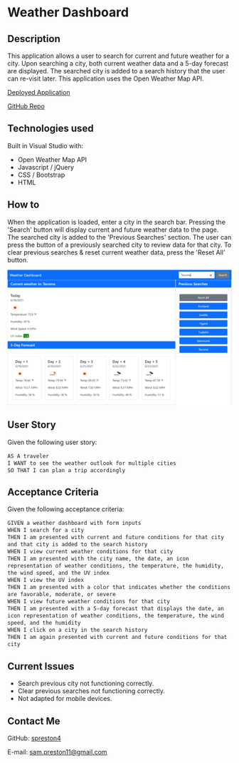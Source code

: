 # Weather Dashboard

## Description
This application allows a user to search for current and future weather for a city. Upon searching a city, both current weather data and a 5-day forecast are displayed. The searched city is added to a search history that the user can re-visit later. This application uses the Open Weather Map API.

[Deployed Application](https://spreston4.github.io/weather-dashboard/)

[GitHub Repo](https://github.com/spreston4/weather-dashboard)

## Technologies used
Built in Visual Studio with:
* Open Weather Map API
* Javascript / jQuery
* CSS / Bootstrap
* HTML

## How to
When the application is loaded, enter a city in the search bar. Pressing the 'Search' button will display current and future weather data to the page. The searched city is added to the 'Previous Searches' section. The user can press the button of a previously searched city to review data for that city. To clear previous searches & reset current weather data, press the 'Reset All' button.

![Weather Dashboard](./assets/images/dashboard2.PNG)

## User Story
Given the following user story:

```
AS A traveler
I WANT to see the weather outlook for multiple cities
SO THAT I can plan a trip accordingly
```

## Acceptance Criteria
Given the following acceptance criteria:

```
GIVEN a weather dashboard with form inputs
WHEN I search for a city
THEN I am presented with current and future conditions for that city and that city is added to the search history
WHEN I view current weather conditions for that city
THEN I am presented with the city name, the date, an icon representation of weather conditions, the temperature, the humidity, the wind speed, and the UV index
WHEN I view the UV index
THEN I am presented with a color that indicates whether the conditions are favorable, moderate, or severe
WHEN I view future weather conditions for that city
THEN I am presented with a 5-day forecast that displays the date, an icon representation of weather conditions, the temperature, the wind speed, and the humidity
WHEN I click on a city in the search history
THEN I am again presented with current and future conditions for that city
```

## Current Issues
* Search previous city not functioning correctly.
* Clear previous searches not functioning correctly.
* Not adapted for mobile devices.

## Contact Me
GitHub: [spreston4](https://github.com/spreston4)

E-mail: [sam.preston11@gmail.com](mailto:sam.preston11@gmail.com)